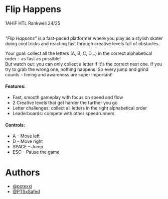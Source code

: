 # Flip Happens
1AHIF HTL Rankweil 24/25

\
_"Flip Happens"_ is a fast-paced platformer where you play as a stylish skater doing cool tricks and reacting fast through creative levels full of obstacles.

Your goal: collect all the letters (A, B, C, D...) in the correct alphabetical order – as fast as possible!\
But watch out: you can only collect a letter if it's the correct next one. If you try to grab the wrong one, nothing happens. So every jump and grind counts – timing and awareness are super important!

 #### Features:
- Fast, smooth gameplay with focus on speed and flow
- 2 Creative levels that get harder the further you go
- Letter challenges: collect all letters in the right alphabetical order
- Leaderboards: compete with other speedrunners

#### Controls:
- A – Move left
- D – Move right
- SPACE – Jump
- ESC – Pause the game

# Authors

- [@potexxi](https://www.github.com/potexxi)
- [@PTSxSafed](https://github.com/PTSxSafed)
